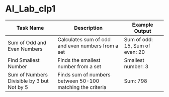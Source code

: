 # AI_Lab_clp1

| Task Name                                      | Description                                       | Example Output |
|------------------------------------------------|---------------------------------------------------|---------------|
| Sum of Odd and Even Numbers                    | Calculates sum of odd and even numbers from a set | Sum of odd: 15, Sum of even: 20 |
| Find Smallest Number                           | Finds the smallest number from a set             | Smallest number: 3 |
| Sum of Numbers Divisible by 3 but Not by 5     | Finds sum of numbers between 50-100 matching the criteria | Sum: 798 |
